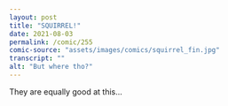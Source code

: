 ```yaml
---
layout: post
title: "SQUIRREL!"
date: 2021-08-03
permalink: /comic/255
comic-source: "assets/images/comics/squirrel_fin.jpg"
transcript: ""
alt: "But where tho?"
---
```

They are equally good at this...

